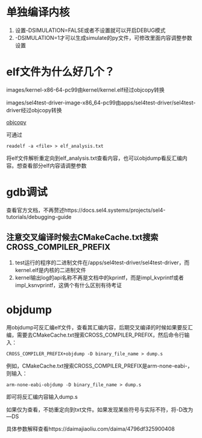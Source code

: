 # 单独编译内核 

1. 设置-DSIMULATION=FALSE或者不设置就可以开启DEBUG模式
2. -DSIMULATION=1才可以生成simulate的py文件，可修改里面内容调整参数设置
# elf文件为什么好几个？

images/kernel-x86-64-pc99由kernel/kernel.elf经过objcopy转换

images/sel4test-driver-image-x86_64-pc99由apps/sel4test-driver/sel4test-driver经过objcopy转换

[objcopy](/images/img1.png)

可通过
```
readelf -a <file> > elf_analysis.txt
```
将elf文件解析重定向到elf_analysis.txt查看内容，也可以objdump看反汇编内容。想查看部分elf内容请调整参数


# gdb调试
查看官方文档，不再赘述https://docs.sel4.systems/projects/sel4-tutorials/debugging-guide

## 注意交叉编译时候去CMakeCache.txt搜索CROSS_COMPILER_PREFIX

1. test运行的程序的二进制文件在/apps/sel4test-driver/sel4test-driver，而kernel.elf是内核的二进制文件
2. kernel输出log的api名称不再是文档中的kprintf，而是impl_kvprintf或者impl_ksnvprintf，这俩个有什么区别有待考证

# objdump

用objdump可反汇编elf文件，查看其汇编内容，后期交叉编译的时候如果要反汇编，需要去CMakeCache.txt搜索CROSS_COMPILER_PREFIX，然后命令行输入：
```
CROSS_COMPILER_PREFIX+objdump -D binary_file_name > dump.s
```
例如，CMakeCache.txt搜索CROSS_COMPILER_PREFIX是arm-none-eabi-，则输入：
```
arm-none-eabi-objdump -D binary_file_name > dump.s
```
即可将反汇编内容输入dump.s

如果仅为查看，不妨重定向到txt文件。如果发现某些符号与实际不符，将-D改为—DS

具体参数解释查看https://daimajiaoliu.com/daima/4796df325900408